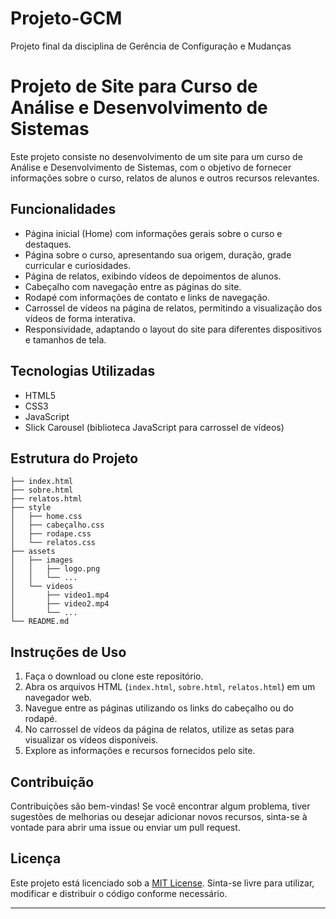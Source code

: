 # Projeto-GCM
Projeto final da disciplina de Gerência de Configuração e Mudanças 
# Projeto de Site para Curso de Análise e Desenvolvimento de Sistemas

Este projeto consiste no desenvolvimento de um site para um curso de Análise e Desenvolvimento de Sistemas, com o objetivo de fornecer informações sobre o curso, relatos de alunos e outros recursos relevantes.

## Funcionalidades

- Página inicial (Home) com informações gerais sobre o curso e destaques.
- Página sobre o curso, apresentando sua origem, duração, grade curricular e curiosidades.
- Página de relatos, exibindo vídeos de depoimentos de alunos.
- Cabeçalho com navegação entre as páginas do site.
- Rodapé com informações de contato e links de navegação.
- Carrossel de vídeos na página de relatos, permitindo a visualização dos vídeos de forma interativa.
- Responsividade, adaptando o layout do site para diferentes dispositivos e tamanhos de tela.

## Tecnologias Utilizadas

- HTML5
- CSS3
- JavaScript
- Slick Carousel (biblioteca JavaScript para carrossel de vídeos)

## Estrutura do Projeto

```
├── index.html
├── sobre.html
├── relatos.html
├── style
│   ├── home.css
│   ├── cabeçalho.css
│   ├── rodape.css
│   └── relatos.css
├── assets
│   ├── images
│   │   ├── logo.png
│   │   └── ...
│   └── videos
│       ├── video1.mp4
│       ├── video2.mp4
│       └── ...
└── README.md
```

## Instruções de Uso

1. Faça o download ou clone este repositório.
2. Abra os arquivos HTML (`index.html`, `sobre.html`, `relatos.html`) em um navegador web.
3. Navegue entre as páginas utilizando os links do cabeçalho ou do rodapé.
4. No carrossel de vídeos da página de relatos, utilize as setas para visualizar os vídeos disponíveis.
5. Explore as informações e recursos fornecidos pelo site.

## Contribuição

Contribuições são bem-vindas! Se você encontrar algum problema, tiver sugestões de melhorias ou desejar adicionar novos recursos, sinta-se à vontade para abrir uma issue ou enviar um pull request.

## Licença

Este projeto está licenciado sob a [MIT License](LICENSE). Sinta-se livre para utilizar, modificar e distribuir o código conforme necessário.

---

